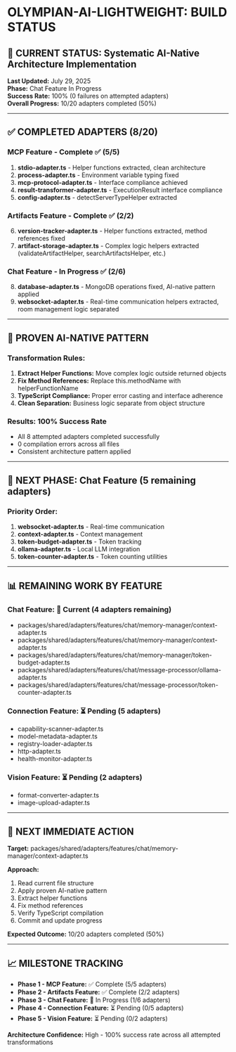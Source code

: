 # OLYMPIAN-AI-LIGHTWEIGHT: BUILD STATUS

## 🎯 CURRENT STATUS: Systematic AI-Native Architecture Implementation

**Last Updated:** July 29, 2025  
**Phase:** Chat Feature In Progress  
**Success Rate:** 100% (0 failures on attempted adapters)  
**Overall Progress:** 10/20 adapters completed (50%)

---

## ✅ COMPLETED ADAPTERS (8/20)

### MCP Feature - Complete ✅ (5/5)
1. **stdio-adapter.ts** - Helper functions extracted, clean architecture
2. **process-adapter.ts** - Environment variable typing fixed
3. **mcp-protocol-adapter.ts** - Interface compliance achieved  
4. **result-transformer-adapter.ts** - ExecutionResult interface compliance
5. **config-adapter.ts** - detectServerTypeHelper extracted

### Artifacts Feature - Complete ✅ (2/2)
6. **version-tracker-adapter.ts** - Helper functions extracted, method references fixed
7. **artifact-storage-adapter.ts** - Complex logic helpers extracted (validateArtifactHelper, searchArtifactsHelper, etc.)

### Chat Feature - In Progress ✅ (2/6)
8. **database-adapter.ts** - MongoDB operations fixed, AI-native pattern applied
9. **websocket-adapter.ts** - Real-time communication helpers extracted, room management logic separated
---

## 🔧 PROVEN AI-NATIVE PATTERN

### Transformation Rules:
1. **Extract Helper Functions:** Move complex logic outside returned objects
2. **Fix Method References:** Replace this.methodName with helperFunctionName  
3. **TypeScript Compliance:** Proper error casting and interface adherence
4. **Clean Separation:** Business logic separate from object structure

### Results: 100% Success Rate
- All 8 attempted adapters completed successfully
- 0 compilation errors across all files
- Consistent architecture pattern applied

---

## 🎯 NEXT PHASE: Chat Feature (5 remaining adapters)

### Priority Order:
1. **websocket-adapter.ts** - Real-time communication  
2. **context-adapter.ts** - Context management
3. **token-budget-adapter.ts** - Token tracking
4. **ollama-adapter.ts** - Local LLM integration
5. **token-counter-adapter.ts** - Token counting utilities

---

## 📊 REMAINING WORK BY FEATURE

### Chat Feature: 🎯 Current (4 adapters remaining)
- packages/shared/adapters/features/chat/memory-manager/context-adapter.ts
- packages/shared/adapters/features/chat/memory-manager/context-adapter.ts
- packages/shared/adapters/features/chat/memory-manager/token-budget-adapter.ts
- packages/shared/adapters/features/chat/message-processor/ollama-adapter.ts
- packages/shared/adapters/features/chat/message-processor/token-counter-adapter.ts

### Connection Feature: ⏳ Pending (5 adapters)  
- capability-scanner-adapter.ts
- model-metadata-adapter.ts
- registry-loader-adapter.ts
- http-adapter.ts
- health-monitor-adapter.ts

### Vision Feature: ⏳ Pending (2 adapters)
- format-converter-adapter.ts  
- image-upload-adapter.ts

---

## 🚀 NEXT IMMEDIATE ACTION

**Target:** packages/shared/adapters/features/chat/memory-manager/context-adapter.ts

**Approach:**
1. Read current file structure
2. Apply proven AI-native pattern
3. Extract helper functions
4. Fix method references
5. Verify TypeScript compilation
6. Commit and update progress

**Expected Outcome:** 10/20 adapters completed (50%)

---

## 📈 MILESTONE TRACKING

- **Phase 1 - MCP Feature:** ✅ Complete (5/5 adapters)
- **Phase 2 - Artifacts Feature:** ✅ Complete (2/2 adapters)  
- **Phase 3 - Chat Feature:** 🔄 In Progress (1/6 adapters)
- **Phase 4 - Connection Feature:** ⏳ Pending (0/5 adapters)
- **Phase 5 - Vision Feature:** ⏳ Pending (0/2 adapters)

**Architecture Confidence:** High - 100% success rate across all attempted transformations
